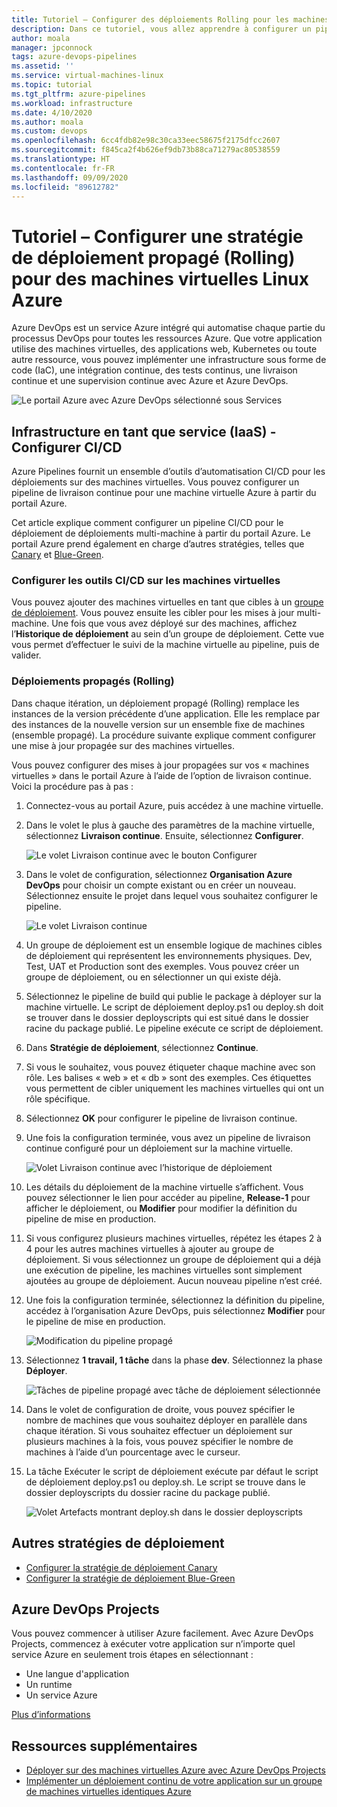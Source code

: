 ```yaml
---
title: Tutoriel – Configurer des déploiements Rolling pour les machines virtuelles Linux Azure
description: Dans ce tutoriel, vous allez apprendre à configurer un pipeline de déploiement continu (CD). Ce pipeline met à jour de manière incrémentielle un groupe de machines virtuelles Linux Azure à l’aide de la stratégie de déploiement Rolling.
author: moala
manager: jpconnock
tags: azure-devops-pipelines
ms.assetid: ''
ms.service: virtual-machines-linux
ms.topic: tutorial
ms.tgt_pltfrm: azure-pipelines
ms.workload: infrastructure
ms.date: 4/10/2020
ms.author: moala
ms.custom: devops
ms.openlocfilehash: 6cc4fdb82e98c30ca33eec58675f2175dfcc2607
ms.sourcegitcommit: f845ca2f4b626ef9db73b88ca71279ac80538559
ms.translationtype: HT
ms.contentlocale: fr-FR
ms.lasthandoff: 09/09/2020
ms.locfileid: "89612782"
---
```

# <a name="tutorial---configure-the-rolling-deployment-strategy-for-azure-linux-virtual-machines"></a>Tutoriel – Configurer une stratégie de déploiement propagé (Rolling) pour des machines virtuelles Linux Azure

Azure DevOps est un service Azure intégré qui automatise chaque partie du processus DevOps pour toutes les ressources Azure. Que votre application utilise des machines virtuelles, des applications web, Kubernetes ou toute autre ressource, vous pouvez implémenter une infrastructure sous forme de code (IaC), une intégration continue, des tests continus, une livraison continue et une supervision continue avec Azure et Azure DevOps.

![Le portail Azure avec Azure DevOps sélectionné sous Services](media/tutorial-devops-azure-pipelines-classic/azdevops-view.png)

## <a name="infrastructure-as-a-service-iaas---configure-cicd"></a>Infrastructure en tant que service (IaaS) - Configurer CI/CD

Azure Pipelines fournit un ensemble d’outils d’automatisation CI/CD pour les déploiements sur des machines virtuelles. Vous pouvez configurer un pipeline de livraison continue pour une machine virtuelle Azure à partir du portail Azure.

Cet article explique comment configurer un pipeline CI/CD pour le déploiement de déploiements multi-machine à partir du portail Azure. Le portail Azure prend également en charge d’autres stratégies, telles que [Canary](https://aka.ms/AA7jdrz) et [Blue-Green](https://aka.ms/AA83fwu).

### <a name="configure-cicd-on-virtual-machines"></a>Configurer les outils CI/CD sur les machines virtuelles

Vous pouvez ajouter des machines virtuelles en tant que cibles à un [groupe de déploiement](/azure/devops/pipelines/release/deployment-groups). Vous pouvez ensuite les cibler pour les mises à jour multi-machine. Une fois que vous avez déployé sur des machines, affichez l’**Historique de déploiement** au sein d’un groupe de déploiement. Cette vue vous permet d’effectuer le suivi de la machine virtuelle au pipeline, puis de valider.

### <a name="rolling-deployments"></a>Déploiements propagés (Rolling)

Dans chaque itération, un déploiement propagé (Rolling) remplace les instances de la version précédente d’une application. Elle les remplace par des instances de la nouvelle version sur un ensemble fixe de machines (ensemble propagé). La procédure suivante explique comment configurer une mise à jour propagée sur des machines virtuelles.

Vous pouvez configurer des mises à jour propagées sur vos « machines virtuelles » dans le portail Azure à l’aide de l’option de livraison continue. Voici la procédure pas à pas :

1. Connectez-vous au portail Azure, puis accédez à une machine virtuelle.
1. Dans le volet le plus à gauche des paramètres de la machine virtuelle, sélectionnez **Livraison continue**. Ensuite, sélectionnez **Configurer**.

   ![Le volet Livraison continue avec le bouton Configurer](media/tutorial-devops-azure-pipelines-classic/azure-devops-configure.png)

1. Dans le volet de configuration, sélectionnez **Organisation Azure DevOps** pour choisir un compte existant ou en créer un nouveau. Sélectionnez ensuite le projet dans lequel vous souhaitez configurer le pipeline.  

   ![Le volet Livraison continue](media/tutorial-devops-azure-pipelines-classic/azure-devops-rolling.png)

1. Un groupe de déploiement est un ensemble logique de machines cibles de déploiement qui représentent les environnements physiques. Dev, Test, UAT et Production sont des exemples. Vous pouvez créer un groupe de déploiement, ou en sélectionner un qui existe déjà.
1. Sélectionnez le pipeline de build qui publie le package à déployer sur la machine virtuelle. Le script de déploiement deploy.ps1 ou deploy.sh doit se trouver dans le dossier deployscripts qui est situé dans le dossier racine du package publié. Le pipeline exécute ce script de déploiement.
1. Dans **Stratégie de déploiement**, sélectionnez **Continue**.
1. Si vous le souhaitez, vous pouvez étiqueter chaque machine avec son rôle. Les balises « web » et « db » sont des exemples. Ces étiquettes vous permettent de cibler uniquement les machines virtuelles qui ont un rôle spécifique.
1. Sélectionnez **OK** pour configurer le pipeline de livraison continue.
1. Une fois la configuration terminée, vous avez un pipeline de livraison continue configuré pour un déploiement sur la machine virtuelle.  

   ![Volet Livraison continue avec l’historique de déploiement](media/tutorial-devops-azure-pipelines-classic/azure-devops-deployment-history.png)

1. Les détails du déploiement de la machine virtuelle s’affichent. Vous pouvez sélectionner le lien pour accéder au pipeline, **Release-1** pour afficher le déploiement, ou **Modifier** pour modifier la définition du pipeline de mise en production.

1. Si vous configurez plusieurs machines virtuelles, répétez les étapes 2 à 4 pour les autres machines virtuelles à ajouter au groupe de déploiement. Si vous sélectionnez un groupe de déploiement qui a déjà une exécution de pipeline, les machines virtuelles sont simplement ajoutées au groupe de déploiement. Aucun nouveau pipeline n’est créé.
1. Une fois la configuration terminée, sélectionnez la définition du pipeline, accédez à l’organisation Azure DevOps, puis sélectionnez **Modifier** pour le pipeline de mise en production.

   ![Modification du pipeline propagé](media/tutorial-devops-azure-pipelines-classic/azure-devops-rolling-pipeline.png)

1. Sélectionnez **1 travail, 1 tâche** dans la phase **dev**. Sélectionnez la phase **Déployer**.

   ![Tâches de pipeline propagé avec tâche de déploiement sélectionnée](media/tutorial-devops-azure-pipelines-classic/azure-devops-rolling-pipeline-tasks.png)

1. Dans le volet de configuration de droite, vous pouvez spécifier le nombre de machines que vous souhaitez déployer en parallèle dans chaque itération. Si vous souhaitez effectuer un déploiement sur plusieurs machines à la fois, vous pouvez spécifier le nombre de machines à l’aide d’un pourcentage avec le curseur.  

1. La tâche Exécuter le script de déploiement exécute par défaut le script de déploiement deploy.ps1 ou deploy.sh. Le script se trouve dans le dossier deployscripts du dossier racine du package publié.

   ![Volet Artefacts montrant deploy.sh dans le dossier deployscripts](media/tutorial-deployment-strategy/package.png)

## <a name="other-deployment-strategies"></a>Autres stratégies de déploiement

- [Configurer la stratégie de déploiement Canary](https://aka.ms/AA7jdrz)
- [Configurer la stratégie de déploiement Blue-Green](https://aka.ms/AA83fwu)

## <a name="azure-devops-projects"></a>Azure DevOps Projects

Vous pouvez commencer à utiliser Azure facilement. Avec Azure DevOps Projects, commencez à exécuter votre application sur n’importe quel service Azure en seulement trois étapes en sélectionnant :

- Une langue d'application
- Un runtime
- Un service Azure
 
[Plus d’informations](https://azure.microsoft.com/features/devops-projects/)
 
## <a name="additional-resources"></a>Ressources supplémentaires

- [Déployer sur des machines virtuelles Azure avec Azure DevOps Projects](../../devops-project/azure-devops-project-vms.md)
- [Implémenter un déploiement continu de votre application sur un groupe de machines virtuelles identiques Azure](/azure/devops/pipelines/apps/cd/azure/deploy-azure-scaleset)
